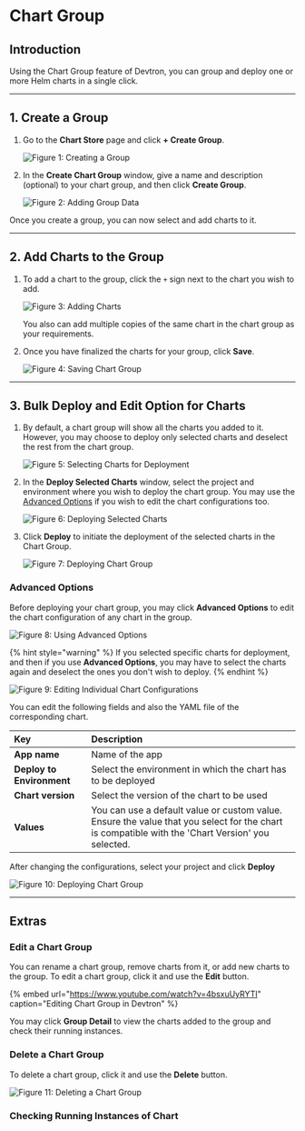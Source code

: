 # Chart Group

## Introduction

Using the Chart Group feature of Devtron, you can group and deploy one or more Helm charts in a single click.

---

## 1. Create a Group 

1. Go to the **Chart Store** page and click **+ Create Group**.

    ![Figure 1: Creating a Group](https://devtron-public-asset.s3.us-east-2.amazonaws.com/images/deploy-chart/chart-group/create-group.jpg)

2. In the **Create Chart Group** window, give a name and description (optional) to your chart group, and then click **Create Group**.

    ![Figure 2: Adding Group Data](https://devtron-public-asset.s3.us-east-2.amazonaws.com/images/deploy-chart/chart-group/create-group-window.jpg)

Once you create a group, you can now select and add charts to it. 

---

## 2. Add Charts to the Group 

1. To add a chart to the group, click the `+` sign next to the chart you wish to add. 

    ![Figure 3: Adding Charts](https://devtron-public-asset.s3.us-east-2.amazonaws.com/images/deploy-chart/chart-group/add-chart.jpg)

    You also can add multiple copies of the same chart in the chart group as your requirements.

2. Once you have finalized the charts for your group, click **Save**.

    ![Figure 4: Saving Chart Group](https://devtron-public-asset.s3.us-east-2.amazonaws.com/images/deploy-chart/chart-group/save-chart.jpg)

---

## 3. Bulk Deploy and Edit Option for Charts

1. By default, a chart group will show all the charts you added to it. However, you may choose to deploy only selected charts and deselect the rest from the chart group.

    ![Figure 5: Selecting Charts for Deployment](https://devtron-public-asset.s3.us-east-2.amazonaws.com/images/deploy-chart/chart-group/deploy-selected-charts.jpg)

2. In the **Deploy Selected Charts** window, select the project and environment where you wish to deploy the chart group. You may use the [Advanced Options](#advanced-options) if you wish to edit the chart configurations too.

    ![Figure 6: Deploying Selected Charts](https://devtron-public-asset.s3.us-east-2.amazonaws.com/images/deploy-chart/chart-group/deploy-chart-group-window.jpg)

3. Click **Deploy** to initiate the deployment of the selected charts in the Chart Group.

    ![Figure 7: Deploying Chart Group](https://devtron-public-asset.s3.us-east-2.amazonaws.com/images/deploy-chart/chart-group/deploy-chart.jpg)

### Advanced Options

Before deploying your chart group, you may click **Advanced Options** to edit the chart configuration of any chart in the group. 

![Figure 8: Using Advanced Options](https://devtron-public-asset.s3.us-east-2.amazonaws.com/images/deploy-chart/chart-group/advanced-options.jpg)

{% hint style="warning" %}
If you selected specific charts for deployment, and then if you use **Advanced Options**, you may have to select the charts again and deselect the ones you don't wish to deploy.
{% endhint %}

![Figure 9: Editing Individual Chart Configurations](https://devtron-public-asset.s3.us-east-2.amazonaws.com/images/deploy-chart/chart-group/advanced-options-2.jpg)

You can edit the following fields and also the YAML file of the corresponding chart.

| Key | Description |
| :--- | :--- |
| **App name** | Name of the app |
| **Deploy to Environment** | Select the environment in which the chart has to be deployed |
| **Chart version** | Select the version of the chart to be used |
| **Values** | You can use a default value or custom value. Ensure the value that you select for the chart is compatible with the 'Chart Version' you selected. |

After changing the configurations, select your project and click **Deploy**

![Figure 10: Deploying Chart Group](https://devtron-public-asset.s3.us-east-2.amazonaws.com/images/deploy-chart/chart-group/project-selection.jpg)

---

## Extras

### Edit a Chart Group

You can rename a chart group, remove charts from it, or add new charts to the group. To edit a chart group, click it and use the **Edit** button.

{% embed url="https://www.youtube.com/watch?v=4bsxuUyRYTI" caption="Editing Chart Group in Devtron" %}

You may click **Group Detail** to view the charts added to the group and check their running instances. 


### Delete a Chart Group

To delete a chart group, click it and use the **Delete** button.

![Figure 11: Deleting a Chart Group](https://devtron-public-asset.s3.us-east-2.amazonaws.com/images/deploy-chart/chart-group/delete-chart-group.gif)

### Checking Running Instances of Chart

